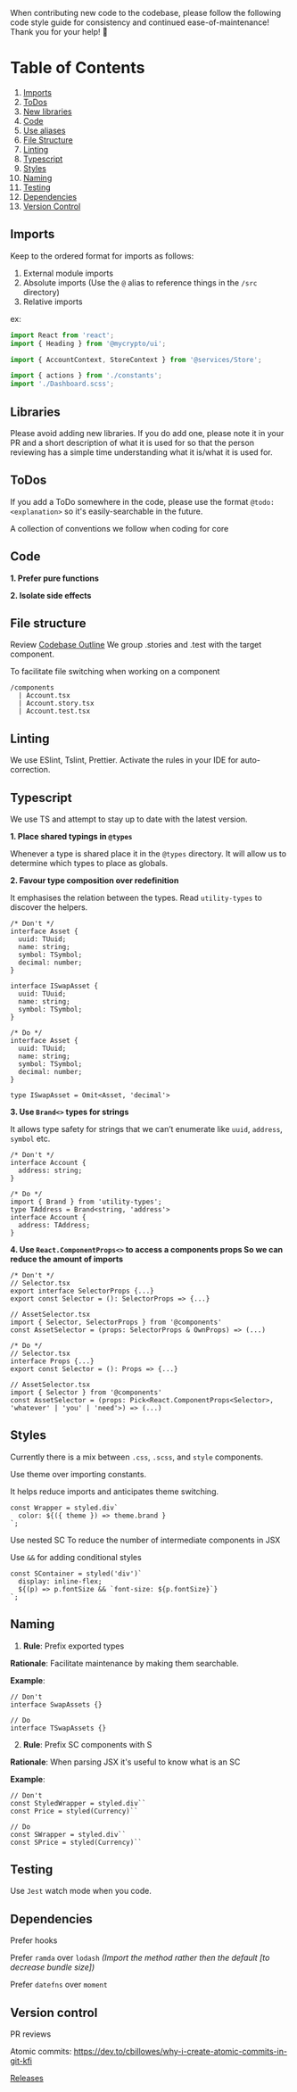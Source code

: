 When contributing new code to the codebase, please follow the following code style guide for consistency and continued ease-of-maintenance! Thank you for your help! :rocket: 

# Table of Contents
1. [Imports](#imports)
1. [ToDos](#todos)
1. [New libraries](#libraries)
1. [Code](#code)
1. [Use aliases](#use-aliases-absolute-imports)
1. [File Structure](#file-structure)
1. [Linting](#linting)
1. [Typescript](#typescript)
1. [Styles](#styles)
1. [Naming](#naming)
1. [Testing](#testing)
1. [Dependencies](#dependencies)
1. [Version Control](#version-control)

## Imports
Keep to the ordered format for imports as follows:
1) External module imports
2) Absolute imports (Use the `@` alias to reference things in the `/src` directory)
3) Relative imports

ex:
```js
import React from 'react';
import { Heading } from '@mycrypto/ui';

import { AccountContext, StoreContext } from '@services/Store';

import { actions } from './constants';
import './Dashboard.scss';
```

## Libraries

Please avoid adding new libraries. If you do add one, please note it in your PR and a short description of what it is used for so that the person reviewing has a simple time understanding what it is/what it is used for.

## ToDos

If you add a ToDo somewhere in the code, please use the format `@todo: <explanation>` so it's easily-searchable in the future.

A collection of conventions we follow when coding for core


## Code
**1. Prefer pure functions**

**2. Isolate side effects**

## File structure
Review [Codebase Outline](https://github.com/MyCryptoHQ/MyCrypto/wiki/Codebase-Outline)
We group .stories and .test with the target component.

To facilitate file switching when working on a component
```
/components
  | Account.tsx
  | Account.story.tsx
  | Account.test.tsx 
```

## Linting
We use ESlint, Tslint, Prettier. 
Activate the rules in your IDE for auto-correction.


## Typescript
We use TS and attempt to stay up to date with the latest version.

**1. Place shared typings in `@types`**

Whenever a type is shared place it in the `@types` directory. It will allow us to determine which types to place as globals.

**2. Favour type composition over redefinition**

It emphasises the relation between the types. Read `utility-types` to discover the helpers.

```
/* Don't */
interface Asset {
  uuid: TUuid;
  name: string;
  symbol: TSymbol;
  decimal: number;
}

interface ISwapAsset {
  uuid: TUuid;
  name: string;
  symbol: TSymbol;
}
```

```
/* Do */
interface Asset {
  uuid: TUuid;
  name: string;
  symbol: TSymbol;
  decimal: number;
}

type ISwapAsset = Omit<Asset, 'decimal'>
```

**3. Use `Brand<>` types for strings**

It allows type safety for strings that we can’t enumerate like `uuid`, `address`, `symbol` etc.
```
/* Don't */
interface Account {
  address: string;
}
```

```
/* Do */
import { Brand } from 'utility-types';
type TAddress = Brand<string, 'address'>
interface Account {
  address: TAddress;
}
``` 

**4. Use `React.ComponentProps<>` to access a components props So we can reduce the amount of imports**
```
/* Don't */
// Selector.tsx
export interface SelectorProps {...} 
export const Selector = (): SelectorProps => {...}

// AssetSelector.tsx
import { Selector, SelectorProps } from '@components'
const AssetSelector = (props: SelectorProps & OwnProps) => (...)
```

```
/* Do */
// Selector.tsx
interface Props {...} 
export const Selector = (): Props => {...}

// AssetSelector.tsx
import { Selector } from '@components'
const AssetSelector = (props: Pick<React.ComponentProps<Selector>, 'whatever' | 'you' | 'need'>) => (...) 
```

## Styles
Currently there is a mix between `.css`, `.scss`, and `style` components.

Use theme over importing constants.

It helps reduce imports and anticipates theme switching.

```
const Wrapper = styled.div`
  color: ${({ theme }) => theme.brand }
`;
```
Use nested SC To reduce the number of intermediate components in JSX

Use `&&` for adding conditional styles

```
const SContainer = styled('div')`
  display: inline-flex;
  ${(p) => p.fontSize && `font-size: ${p.fontSize}`}
`;
```

## Naming
1. **Rule**: Prefix exported types

**Rationale**: Facilitate maintenance by making them searchable.

**Example**:

```
// Don't
interface SwapAssets {} 
```

```
// Do
interface TSwapAssets {}
```

2. **Rule**: Prefix SC components with S

**Rationale**: When parsing JSX it's useful to know what is an SC

**Example**:

```
// Don't
const StyledWrapper = styled.div``
const Price = styled(Currency)``
```

```
// Do
const SWrapper = styled.div``
const SPrice = styled(Currency)``
```

## Testing
Use `Jest` watch mode when you code.


## Dependencies
Prefer hooks

Prefer `ramda` over `lodash` _(Import the method rather then the default [to decrease bundle size])_

Prefer `datefns` over `moment`


## Version control
PR reviews

Atomic commits: https://dev.to/cbillowes/why-i-create-atomic-commits-in-git-kfi

[Releases](https://www.notion.so/Releases-38e5c6ee3b26409cbb14d0c479ea1371)